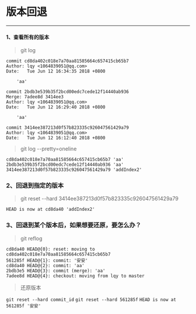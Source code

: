 # 版本回退

<hr/>

#### 1、查看所有的版本

> git log

```
commit cd8da402c018e7a70aa81585664c657415cb65b7
Author: lqy <1064839051@qq.com>
Date:   Tue Jun 12 16:34:35 2018 +0800

    'aa'

commit 2bdb3e539b35f2bcd00edc7cede12f14440ab936
Merge: 7adee8d 3414ee3
Author: lqy <1064839051@qq.com>
Date:   Tue Jun 12 16:29:40 2018 +0800

    'aa'

commit 3414ee387213d0f57b823335c926047561429a79
Author: lqy <1064839051@qq.com>
Date:   Tue Jun 12 16:12:40 2018 +0800
```

> git log --pretty=oneline

```
cd8da402c018e7a70aa81585664c657415cb65b7 'aa'
2bdb3e539b35f2bcd00edc7cede12f14440ab936 'aa'
3414ee387213d0f57b823335c926047561429a79 'addIndex2'
```

### 2、回退到指定的版本

> git reset --hard 3414ee387213d0f57b823335c926047561429a79

```
HEAD is now at cd8da40 'addIndex2'
```

### 3、回退到某个版本后，如果想要还原，要怎么办？

> git reflog

```
cd8da40 HEAD@{0}: reset: moving to cd8da402c018e7a70aa81585664c657415cb65b7
561285f HEAD@{1}: commit: '安安'
cd8da40 HEAD@{2}: commit: 'aa'
2bdb3e5 HEAD@{3}: commit (merge): 'aa'
7adee8d HEAD@{4}: checkout: moving from lqy to master
```

> 还原版本

`git reset --hard commit_id` `git reset --hard 561285f` `HEAD is now at 561285f '安安'`
